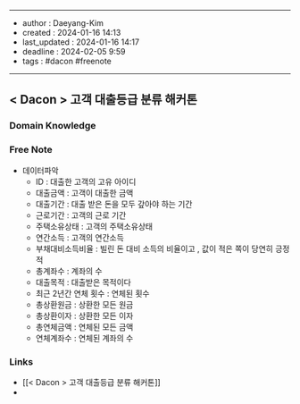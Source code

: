 
---
- author : Daeyang-Kim
- created : 2024-01-16 14:13
- last_updated : 2024-01-16 14:17
- deadline : 2024-02-05 9:59
- tags : #dacon #freenote
---

## < Dacon > 고객 대출등급 분류  해커톤

### Domain Knowledge



### Free Note
- 데이터파악
	- ID : 대출한 고객의 고유 아이디
	- 대출금액 : 고객이 대출한 금액
	- 대출기간 : 대출 받은 돈을 모두 갚아야 하는 기간
	- 근로기간 : 고객의 근로 기간
	- 주택소유상태 : 고객의 주택소유상태
	- 연간소득 : 고객의 연간소득
	- 부채대비소득비율 : 빌린 돈 대비 소득의 비율이고 , 값이 적은 쪽이 당연히 긍정적
	- 총계좌수 : 계좌의 수
	- 대출목적 : 대출받은 목적이다
	- 최근 2년간 연체 횟수 : 연체된 횟수
	- 총상환원금 : 상환한 모든 원금
	- 총상환이자 : 상환한 모든 이자
	- 총연체금액 : 연체된 모든 금액
	- 연체계좌수 : 연체된 계좌의 수

### Links
- [[< Dacon > 고객 대출등급 분류 해커톤]]
- 